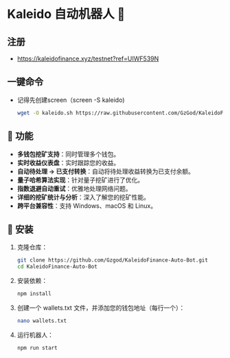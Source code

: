 # Kaleido 自动机器人 🤖

## 注册
- https://kaleidofinance.xyz/testnet?ref=UIWF539N

## 一键命令

- 记得先创建screen（screen -S kaleido)
   ```bash
   wget -O kaleido.sh https://raw.githubusercontent.com/GzGod/KaleidoFinance-Auto-Bot/refs/heads/main/kaleido.sh && sed -i 's/\r$//' kaleido.sh && chmod +x kaleido.sh && ./kaleido.sh
   ```

## 🌟 功能

- **多钱包挖矿支持**：同时管理多个钱包。
- **实时收益仪表盘**：实时跟踪您的收益。
- **自动待处理 → 已支付转换**：自动将待处理收益转换为已支付余额。
- **量子哈希算法实现**：针对量子挖矿进行了优化。
- **指数退避自动重试**：优雅地处理网络问题。
- **详细的挖矿统计与分析**：深入了解您的挖矿性能。
- **跨平台兼容性**：支持 Windows、macOS 和 Linux。

## 🚀 安装

1. 克隆仓库：
   ```bash
   git clone https://github.com/Gzgod/KaleidoFinance-Auto-Bot.git
   cd KaleidoFinance-Auto-Bot
   ```
2. 安装依赖：
   ```bash
   npm install
   ```
3. 创建一个 wallets.txt 文件，并添加您的钱包地址（每行一个）：
   ```bash
   nano wallets.txt
   ```
4. 运行机器人：
   ```bash
   npm run start
   ```
